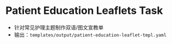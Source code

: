 # Patient Education Leaflets Task

- 针对常见护理主题制作双语/图文宣教单
- 输出：`templates/output/patient-education-leaflet-tmpl.yaml`

